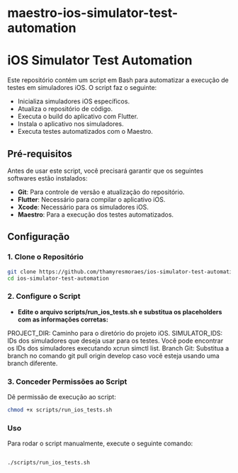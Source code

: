 # maestro-ios-simulator-test-automation
# iOS Simulator Test Automation

Este repositório contém um script em Bash para automatizar a execução de testes em simuladores iOS. O script faz o seguinte:
- Inicializa simuladores iOS específicos.
- Atualiza o repositório de código.
- Executa o build do aplicativo com Flutter.
- Instala o aplicativo nos simuladores.
- Executa testes automatizados com o Maestro.

## Pré-requisitos

Antes de usar este script, você precisará garantir que os seguintes softwares estão instalados:

- **Git**: Para controle de versão e atualização do repositório.
- **Flutter**: Necessário para compilar o aplicativo iOS.
- **Xcode**: Necessário para os simuladores iOS.
- **Maestro**: Para a execução dos testes automatizados.

## Configuração

### 1. Clone o Repositório

```bash
git clone https://github.com/thamyresmoraes/ios-simulator-test-automation.git
cd ios-simulator-test-automation
```

### 2. Configure o Script
- **Edite o arquivo scripts/run_ios_tests.sh e substitua os placeholders com as informações corretas:**

PROJECT_DIR: Caminho para o diretório do projeto iOS.
SIMULATOR_IDS: IDs dos simuladores que deseja usar para os testes. Você pode encontrar os IDs dos simuladores executando xcrun simctl list.
Branch Git: Substitua a branch no comando git pull origin develop caso você esteja usando uma branch diferente.

### 3. Conceder Permissões ao Script
Dê permissão de execução ao script:

```bash
chmod +x scripts/run_ios_tests.sh
```
### Uso

Para rodar o script manualmente, execute o seguinte comando:

```bash

./scripts/run_ios_tests.sh
```
